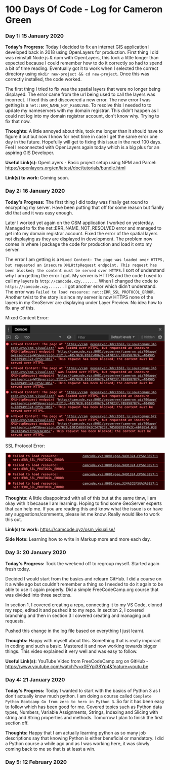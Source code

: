 # 100 Days Of Code - Log for Cameron Green

### Day 1: 15 January 2020

**Today's Progress:** Today I decided to fix an internet GIS application I developed back in 2018 using OpenLayers for production. First thing I did was reinstall Node.js & npm with OpenLayers, this took a little longer than expected because I could remember how to do it correctly so had to spend a bit of time reading. Eventually got it to work when I selected the correct directory using `mkdir new-project && cd new-project`. Once this was correctly installed, the code worked. 

The first thing I tried to fix was the spatial layers that were no longer being displayed. The error came from the url being used to call the layers was incorrect. I fixed this and discovered a new error. The new error I was getting is a `net::ERR_NAME_NOT_RESOLVED`. To resolve this I needed to to update my nameservers with my domain registrar. This didn't happen as I could not log into my domain registrar account, don't know why. Trying to fix that now. 

**Thoughts:** A little annoyed about this, took me longer than it should have to figure it out but now I know for next time in case I get the same error one day in the future. Hopefully will get to fixing this issue in the next 100 days. Feel I reconnected with OpenLayers again today which is a big plus for an aspiring GIS Developer. 

**Useful Link(s):** OpenLayers - Basic project setup using NPM and Parcel: https://openlayers.org/en/latest/doc/tutorials/bundle.html 

**Link(s) to work:** Coming soon. 

### Day 2: 16 January 2020
**Today's Progress:** The first thing I did today was finally get round to encrypting my server. Have been putting that off for some reason but fianlly did that and it was easy enough. 

Later I worked yet again on the OSM application I worked on yesterday. Managed to fix the net::ERR_NAME_NOT_RESOLVED error and managed to get into my domain registrar account. Fixed the error of the spatial layers not displaying as they are displayed in development. The problem now comes in where I package the code for production and load it onto my server. 

The error I am getting is a `Mixed Content: The page was loaded over HTTPS, but requested an insecure XMLHttpRequest endpoint. This request has been blocked; the content must be served over HTTPS`. I sort of understand why I am getting the error I got. My server is HTTPS and the code I used to call my layers is `http://camcode.xzy.......`. When I changed the code to `https://camcode.xzy.......` I got another error which didn't understand. The error was `Failed to load resource: net::ERR_SSL_PROTOCOL_ERROR`. Another twist to the story is since my server is now HTTPS none of the layers in my GeoServer are displaying under Layer Preview. No idea how to fix any of this.  

Mixed Content Error:

![HTTPS_Error](https://github.com/CamGreen/100-days-of-code/blob/master/images/HTTPS_Error.png)

SSL Protocol Error:

![SSL_Error](https://github.com/CamGreen/100-days-of-code/blob/master/images/SSL_Error.png)

**Thoughts:** A little disappointed with all of this but at the same timw, I am okay with it because I am learning. Hoping to find some GeoServer experts that can help me. If you are reading this and know what the issue is or have any suggestions/comments, please let me know. Really would like to work this out. 

**Link(s) to work:** https://camcode.xyz/osm_visualise/

**Side Note:** Learning how to write in Markup more and more each day. 

### Day 3: 20 January 2020

**Today's Progress:** Took the weekend off to regroup myself. Started again fresh today. 

Decided I would start from the basics and relearn GitHub. I did a course on it a while ago but couldn't remember a thing so I needed to do it again to be able to use it again properly. Did a simple FreeCodeCamp.org course that was divided into three sections. 

In section 1, I covered creating a repo, connecting it to my VS Code, cloned my repo, edited it and pushed it to my repo. In section 2, I covered branching and then in section 3 I covered creating and managing pull requests. 

Pushed this change in the log file based on everything I just learnt. 

**Thoughts:** Happy with myself about this. Something that is really imporant in coding and such a basic. Mastered it and now working towards bigger things. This video explained it very well and was easy to follow. 

**Useful Link(s):** YouTube Video from FreeCodeCamp.org on GitHub - https://www.youtube.com/watch?v=x0EYpi38Yp4&feature=youtu.be

### Day 4: 21 January 2020

**Today's Progress:** Today I wanted to start with the basics of Python 3 as I don't actually know much python. I am doing a course called `Complete Python Bootcamp Go from zero to hero in Python 3`. So far it has been easy to follow which has been good for me. Covered topics such as Python data types, Numbers, Variable Assignments, Strings, Indexing and Slicing with string and String properties and methods. Tomorrow I plan to finish the first section off. 

**Thoughts:** Happy that I am actually learning python as so many job descriptions say that knowing Python is either beneficial or mandatory. I did a Python course a while ago and as I was working here, it was slowly coming back to me so that is at least a win. 

### Day 5: 12 February 2020